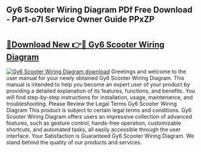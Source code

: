 ## Gy6 Scooter Wiring Diagram PDf Free Download - Part-o7I Service Owner Guide PPxZP

# <h2><a href="http://dfhlnu.blite.top/?on=Gy6+Scooter+Wiring+Diagram">🔗Download New 👉🔴 Gy6 Scooter Wiring Diagram</a></h2>

[![Gy6 Scooter Wiring Diagram download](https://i.imgur.com/lujVjoI.png)](http://dfhlnu.blite.top/?on=Gy6+Scooter+Wiring+Diagram)
Greetings and welcome to the user manual for your newly obtained Gy6 Scooter Wiring Diagram. This manual is intended to help you become an expert user of your product by providing a detailed explanation of its features, functions, and benefits. You will find step-by-step instructions for installation, usage, maintenance, and troubleshooting. Please Review the Legal Terms Gy6 Scooter Wiring Diagram This product is subject to certain legal terms and conditions. Gy6 Scooter Wiring Diagram offers users an impressive collection of advanced features, such as gesture control, hands-free operation, customizable shortcuts, and automated tasks, all easily accessible through the user interface. Your Satisfaction is Guaranteed Gy6 Scooter Wiring Diagram. We stand behind the quality of our products and services.
